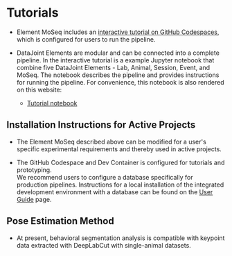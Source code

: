 # Tutorials

+ Element MoSeq includes an [interactive tutorial on GitHub Codespaces](https://github.com/datajoint/element-moseq#interactive-tutorial), which is configured for users to run the pipeline.

+ DataJoint Elements are modular and can be connected into a complete pipeline.  In the interactive tutorial is a example Jupyter notebook that combine five DataJoint Elements - Lab, Animal, Session, Event, and MoSeq.  The notebook describes the pipeline and provides instructions for running the pipeline.  For convenience, this notebook is also rendered on this website:
   + [Tutorial notebook](tutorial.ipynb)

## Installation Instructions for Active Projects

+ The Element MoSeq described above can be modified for a user's specific experimental requirements and thereby used in active projects.  

+ The GitHub Codespace and Dev Container is configured for tutorials and prototyping.  
We recommend users to configure a database specifically for production pipelines.  Instructions for a local installation of the integrated development environment with a database can be found on the [User Guide](https://docs.datajoint.com/elements/user-guide/) page.


## Pose Estimation Method

+ At present, behavioral segmentation analysis is compatible with keypoint data extracted with DeepLabCut with single-animal datasets.